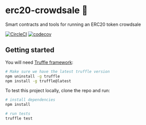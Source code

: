 # erc20-crowdsale 🔗

Smart contracts and tools for running an ERC20 token crowdsale

[![CircleCI](https://circleci.com/gh/runningbeta/erc20-crowdsale/tree/master.svg?style=svg)](https://circleci.com/gh/runningbeta/erc20-crowdsale/tree/master)
[![codecov](https://codecov.io/gh/runningbeta/erc20-crowdsale/branch/master/graph/badge.svg)](https://codecov.io/gh/runningbeta/erc20-crowdsale)

## Getting started

You will need [Truffle framework](http://truffleframework.com):
```bash
# Make sure we have the latest truffle version
npm uninstall -g truffle
npm install -g truffle@latest
```

To test this project locally, clone the repo and run:

```bash
# install dependencies
npm install

# run tests
truffle test
```
